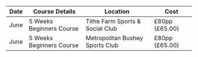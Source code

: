 <!-- ## Beginners Courses -->

| Date | Course Details           | Location                        | Cost           |
| ---- | ------------------------ | ------------------------------- | -------------- |
| June | 5 Weeks Beginners Course | Tithe Farm Sports & Social Club | £80pp (£65.00) |
| June | 5 Weeks Beginners Course | Metropolitan Bushey Sports Club | £80pp (£65.00) |
